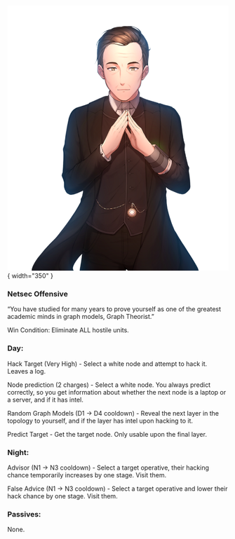 ![graphtheorist.png](Images/graphtheorist.png){ width="350" }

### **Netsec Offensive**

“You have studied for many years to prove yourself as one of the greatest academic minds in graph models, Graph Theorist.”

Win Condition: Eliminate ALL hostile units.

### **Day:**

Hack Target (Very High) - Select a white node and attempt to hack it. Leaves a log.

Node prediction (2 charges) - Select a white node. You always predict correctly, so you get information about whether the next node is a laptop or a server, and if it has intel.

Random Graph Models (D1 -> D4 cooldown) - Reveal the next layer in the topology to yourself, and if the layer has intel upon hacking to it.

Predict Target - Get the target node. Only usable upon the final layer.

### **Night:**

Advisor (N1 -> N3 cooldown) - Select a target operative, their hacking chance temporarily increases by one stage. Visit them.

False Advice (N1 -> N3 cooldown) - Select a target operative and lower their hack chance by one stage. Visit them.

### **Passives:**

None.